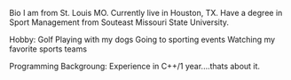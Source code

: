 Bio
I am from St. Louis MO. Currently live in Houston, TX. Have a degree in Sport Management
from Souteast Missouri State University.

Hobby: 	Golf 
		Playing with my dogs
		Going to sporting events 
		Watching my favorite sports teams

Programming Backgroung:
Experience in C++/1 year....thats about it.
	